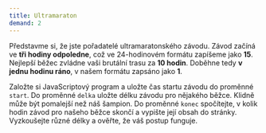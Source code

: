 ```yaml
---
title: Ultramaraton
demand: 2
---
```


Představme si, že jste pořadatelé ultramaratonského závodu. Závod začíná ve **tři hodiny odpoledne**, což ve 24-hodinovém formátu zapíšeme jako **15**. Nejlepší běžec zvládne vaši brutální trasu za **10 hodin**. Doběhne tedy **v jednu hodinu ráno**, v našem formátu zapsáno jako **1**.

Založte si JavaScriptový program a uložte čas startu závodu do proměnné `start`. Do proměnné `delka` uložte délku závodu pro nějakého běžce. Klidně může být pomalejší než náš šampion. Do proměnné `konec` spočítejte, v kolik hodin závod pro našeho běžce skončí a vypište její obsah do stránky. Vyzkoušejte různé délky a ověřte, že váš postup funguje.

<!--
---solution

```js
const start = 15;
const delka = 10;
const konec = (start + delka) % 24;
document.body.innerHTML = 'Čas konce v hodinách: ' + konec;
```
-->